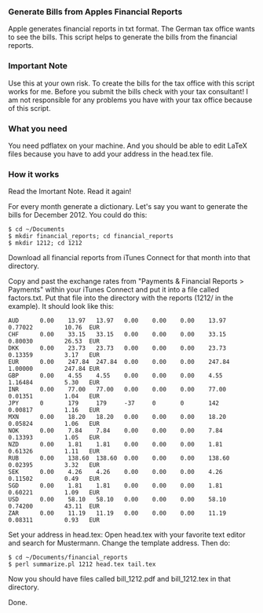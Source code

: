 ### Generate Bills from Apples Financial Reports
Apple generates financial reports in txt format. The German tax office wants to see the bills. This script helps to generate the bills from the financial reports.

### Important Note
Use this at your own risk. To create the bills for the tax office with this script works for me. Before you submit the bills check with your tax consultant! I am not responsible for any problems you have with your tax office because of this script.

### What you need
You need pdflatex on your machine. And you should be able to edit LaTeX files because you have to add your address in the head.tex file.

### How it works
Read the Imortant Note. Read it again!

For every month generate a dictionary. Let's say you want to generate the bills for December 2012. You could do this:

```
$ cd ~/Documents
$ mkdir financial_reports; cd financial_reports
$ mkdir 1212; cd 1212
```

Download all financial reports from iTunes Connect for that month into that directory.

Copy and past the exchange rates from "Payments & Financial Reports > Payments" within your iTunes Connect and put it into a file called factors.txt. Put that file into the directory with the reports (1212/ in the example). It should look like this:

```
AUD      0.00    13.97   13.97   0.00    0.00    0.00    13.97   0.77022         10.76  EUR
CHF      0.00    33.15   33.15   0.00    0.00    0.00    33.15   0.80030         26.53  EUR
DKK      0.00    23.73   23.73   0.00    0.00    0.00    23.73   0.13359         3.17   EUR
EUR      0.00    247.84  247.84  0.00    0.00    0.00    247.84  1.00000         247.84 EUR
GBP      0.00    4.55    4.55    0.00    0.00    0.00    4.55    1.16484         5.30   EUR
INR      0.00    77.00   77.00   0.00    0.00    0.00    77.00   0.01351         1.04   EUR
JPY      0       179     179     -37     0       0       142     0.00817         1.16   EUR
MXN      0.00    18.20   18.20   0.00    0.00    0.00    18.20   0.05824         1.06   EUR
NOK      0.00    7.84    7.84    0.00    0.00    0.00    7.84    0.13393         1.05   EUR
NZD      0.00    1.81    1.81    0.00    0.00    0.00    1.81    0.61326         1.11   EUR
RUB      0.00    138.60  138.60  0.00    0.00    0.00    138.60  0.02395         3.32   EUR
SEK      0.00    4.26    4.26    0.00    0.00    0.00    4.26    0.11502         0.49   EUR
SGD      0.00    1.81    1.81    0.00    0.00    0.00    1.81    0.60221         1.09   EUR
USD      0.00    58.10   58.10   0.00    0.00    0.00    58.10   0.74200         43.11  EUR
ZAR      0.00    11.19   11.19   0.00    0.00    0.00    11.19   0.08311         0.93   EUR
```

Set your address in head.tex: Open head.tex with your favorite text editor and search for Mustermann. Change the template address. Then do:

```
$ cd ~/Documents/financial_reports
$ perl summarize.pl 1212 head.tex tail.tex
```

Now you should have files called bill_1212.pdf and bill_1212.tex in that directory. 

Done.
